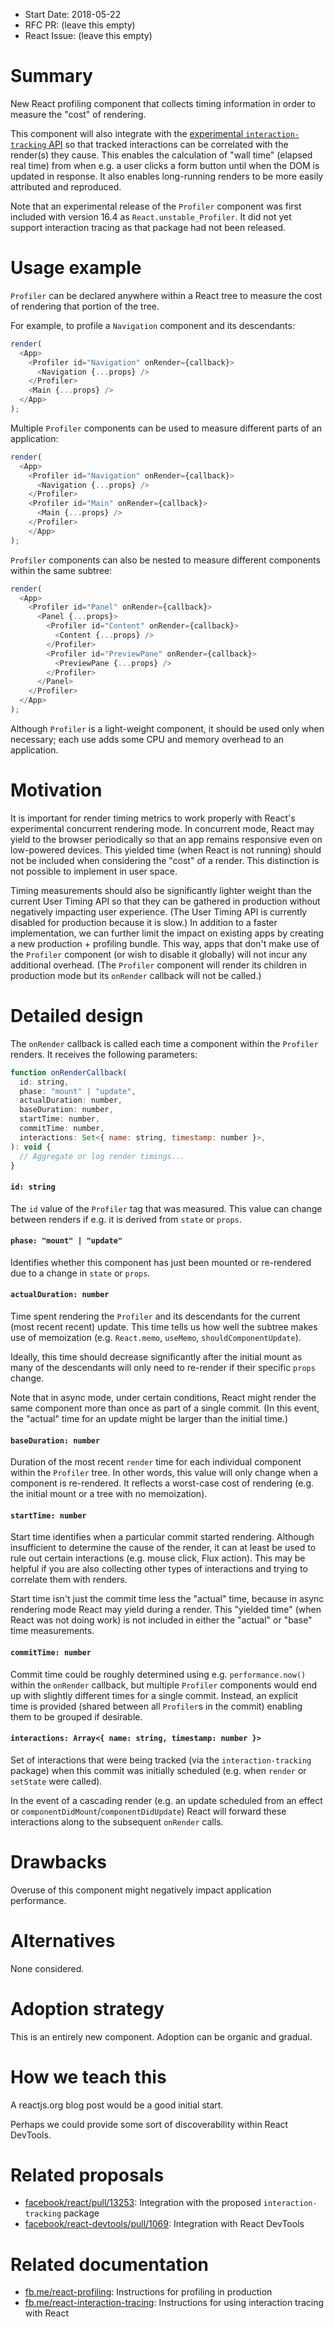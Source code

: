 - Start Date: 2018-05-22
- RFC PR: (leave this empty)
- React Issue: (leave this empty)

# Summary

New React profiling component that collects timing information in order to measure the "cost" of rendering.

This component will also integrate with the [experimental `interaction-tracking` API](https://github.com/facebook/react/pull/13234) so that tracked interactions can be correlated with the render(s) they cause. This enables the calculation of "wall time" (elapsed real time) from when e.g. a user clicks a form button until when the DOM is updated in response. It also enables long-running renders to be more easily attributed and reproduced.

Note that an experimental release of the `Profiler` component was first included with version 16.4 as `React.unstable_Profiler`. It did not yet support interaction tracing as that package had not been released.

# Usage example

`Profiler` can be declared anywhere within a React tree to measure the cost of rendering that portion of the tree.

For example, to profile a `Navigation` component and its descendants:
```js
render(
  <App>
    <Profiler id="Navigation" onRender={callback}>
      <Navigation {...props} />
    </Profiler>
    <Main {...props} />
  </App>
);
```

Multiple `Profiler` components can be used to measure different parts of an application:
```js
render(
  <App>
    <Profiler id="Navigation" onRender={callback}>
      <Navigation {...props} />
    </Profiler>
    <Profiler id="Main" onRender={callback}>
      <Main {...props} />
    </Profiler>
    </App>
);
```

`Profiler` components can also be nested to measure different components within the same subtree:
```js
render(
  <App>
    <Profiler id="Panel" onRender={callback}>
      <Panel {...props}>
        <Profiler id="Content" onRender={callback}>
          <Content {...props} />
        </Profiler>
        <Profiler id="PreviewPane" onRender={callback}>
          <PreviewPane {...props} />
        </Profiler>
      </Panel>
    </Profiler>
  </App>
);
```

Although `Profiler` is a light-weight component, it should be used only when necessary; each use adds some CPU and memory overhead to an application.

# Motivation

It is important for render timing metrics to work properly with React's experimental concurrent rendering mode. In concurrent mode, React may yield to the browser periodically so that an app remains responsive even on low-powered devices. This yielded time (when React is not running) should not be included when considering the "cost" of a render. This distinction is not possible to implement in user space.

Timing measurements should also be significantly lighter weight than the current User Timing API so that they can be gathered in production without negatively impacting user experience. (The User Timing API is currently disabled for production because it is slow.) In addition to a faster implementation, we can further limit the impact on existing apps by creating a new production + profiling bundle. This way, apps that don't make use of the `Profiler` component (or wish to disable it globally) will not incur any additional overhead. (The `Profiler` component will render its children in production mode but its `onRender` callback will not be called.)

# Detailed design

The `onRender` callback is called each time a component within the `Profiler` renders. It receives the following parameters:
```js
function onRenderCallback(
  id: string,
  phase: "mount" | "update",
  actualDuration: number,
  baseDuration: number,
  startTime: number,
  commitTime: number,
  interactions: Set<{ name: string, timestamp: number }>,
): void {
  // Aggregate or log render timings...
}

```

#### `id: string`
The `id` value of the `Profiler` tag that was measured. This value can change between renders if e.g. it is derived from `state` or `props`.

#### `phase: "mount" | "update"`
Identifies whether this component has just been mounted or re-rendered due to a change in `state` or `props`.

#### `actualDuration: number`
Time spent rendering the `Profiler` and its descendants for the current (most recent recent) update. This time tells us how well the subtree makes use of memoization (e.g. `React.memo`, `useMemo`, `shouldComponentUpdate`).

Ideally, this time should decrease significantly after the initial mount as many of the descendants will only need to re-render if their specific `props` change.

Note that in async mode, under certain conditions, React might render the same component more than once as part of a single commit. (In this event, the "actual" time for an update might be larger than the initial time.)

#### `baseDuration: number`
Duration of the most recent `render` time for each individual component within the `Profiler` tree. In other words, this value will only change when a component is re-rendered. It reflects a worst-case cost of rendering (e.g. the initial mount or a tree with no memoization).

#### `startTime: number`
Start time identifies when a particular commit started rendering. Although insufficient to determine the cause of the render, it can at least be used to rule out certain interactions (e.g. mouse click, Flux action). This may be helpful if you are also collecting other types of interactions and trying to correlate them with renders.

Start time isn't just the commit time less the "actual" time, because in async rendering mode React may yield during a render. This "yielded time" (when React was not doing work) is not included in either the "actual" or "base" time measurements.

#### `commitTime: number`
Commit time could be roughly determined using e.g. `performance.now()` within the `onRender` callback, but multiple `Profiler` components would end up with slightly different times for a single commit. Instead, an explicit time is provided (shared between all `Profiler`s in the commit) enabling them to be grouped if desirable.

#### `interactions: Array<{ name: string, timestamp: number }>`
Set of interactions that were being tracked (via the `interaction-tracking` package) when this commit was initially scheduled (e.g. when `render` or `setState` were called).

In the event of a cascading render (e.g. an update scheduled from an effect or `componentDidMount`/`componentDidUpdate`) React will forward these interactions along to the subsequent `onRender` calls.

# Drawbacks

Overuse of this component might negatively impact application performance.

# Alternatives

None considered.

# Adoption strategy

This is an entirely new component. Adoption can be organic and gradual.

# How we teach this

A reactjs.org blog post would be a good initial start.

Perhaps we could provide some sort of discoverability within React DevTools.

# Related proposals

* [facebook/react/pull/13253](https://github.com/facebook/react/pull/13253): Integration with the proposed `interaction-tracking` package
* [facebook/react-devtools/pull/1069](https://github.com/facebook/react-devtools/pull/1069): Integration with React DevTools

# Related documentation
* [fb.me/react-profiling](http://fb.me/react-profiling): Instructions for profiling in production
* [fb.me/react-interaction-tracing](http://fb.me/react-interaction-tracing): Instructions for using interaction tracing with React